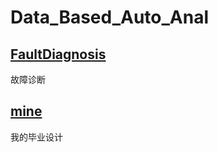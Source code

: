 # Data_Based_Auto_Anal

## [FaultDiagnosis](./FaultDiagnosis/README.md)

故障诊断

## [mine](./mine)

我的毕业设计

